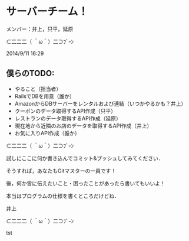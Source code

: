 # サーバーチーム！

メンバー：井上，只平，延原

⊂二二二（ ＾ω＾）二⊃ﾌﾞｰﾝ

2014/9/11 16:29

## 僕らのTODO:
+ やること（担当者）
+ RailsでDBを用意（誰か）
+ AmazonからDBサーバーをレンタルおよび連結（いつかやるかも？井上）
+ クーポンのデータ取得するAPI作成（只平）
+ レストランのデータ取得するAPI作成（延原）
+ 現在地から近隣のお店のデータを取得するAPI作成（井上）
+ お気に入りAPI作成（誰か）


⊂二二二（ ＾ω＾）二⊃ﾌﾞｰﾝ

試しにここに何か書き込んでコミット&プッシュしてみてください．

そうすれば，あなたもGitマスターの一員です！

後，何か皆に伝えたいこと・困ったことがあったら書いてもいいよ！

本当はプログラムの仕様を書くところだけどね．

井上

⊂二二二（ ＾ω＾）二⊃ﾌﾞｰﾝ

tst

